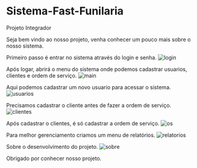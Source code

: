 # Sistema-Fast-Funilaria
Projeto Integrador


Seja bem vindo ao nosso projeto, venha conhecer um pouco mais sobre o nosso sistema.



Primeiro passo é entrar no sistema através do login e senha.
![login](https://github.com/lucasmcostaa/Sistema-Fast-Funilaria/assets/93685778/0000b15c-af2e-469f-a259-756f9a0119d0)


Após logar, abrirá o menu do sistema onde podemos cadastrar usuarios, clientes e ordem de serviço.
![main](https://github.com/lucasmcostaa/Sistema-Fast-Funilaria/assets/93685778/7f6b000a-dbeb-41ad-8759-4ddd8a9783ae)


Aqui podemos cadastrar um novo usuario para acessar o sistema.
![usuarios](https://github.com/lucasmcostaa/Sistema-Fast-Funilaria/assets/93685778/f6eb4264-83a4-4218-87f5-29cd6d6a35c0)


Precisamos cadastrar o cliente antes de fazer a ordem de serviço.
![clientes](https://github.com/lucasmcostaa/Sistema-Fast-Funilaria/assets/93685778/778ec9de-231b-4201-8baf-52571bee2765)


Após cadastrar o clientes, é só cadastrar a ordem de serviço.
![os](https://github.com/lucasmcostaa/Sistema-Fast-Funilaria/assets/93685778/8ac4ef65-0722-406d-82ac-48bf68b6802f)


Para melhor gerenciamento criamos um menu de relatórios.
![relatorios](https://github.com/lucasmcostaa/Sistema-Fast-Funilaria/assets/93685778/9737709a-ce6f-4952-907b-34b553ba5505)


Sobre o desenvolvimento do projeto.
![sobre](https://github.com/lucasmcostaa/Sistema-Fast-Funilaria/assets/93685778/b0b6f5f3-d793-4b17-8ffe-a4f490d9bd7d)


Obrigado por conhecer nosso projeto.






